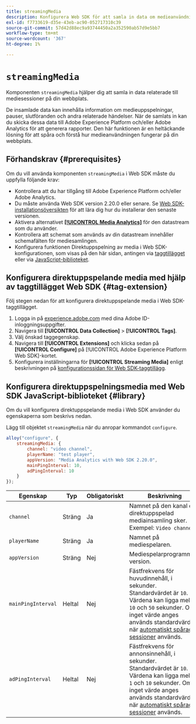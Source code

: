 ```yaml
---
title: streamingMedia
description: Konfigurera Web SDK för att samla in data om medieanvändning på dina webbegenskaper.
exl-id: f7733619-d35e-43eb-ac90-052717310c39
source-git-commit: 57d42d88ec9a93744450a2a352590ab57d9e5bb7
workflow-type: tm+mt
source-wordcount: '367'
ht-degree: 1%

---
```


# `streamingMedia`

Komponenten `streamingMedia` hjälper dig att samla in data relaterade till mediesessioner på din webbplats.

De insamlade data kan innehålla information om medieuppspelningar, pauser, slutföranden och andra relaterade händelser. När de samlats in kan du skicka dessa data till Adobe Experience Platform och/eller Adobe Analytics för att generera rapporter. Den här funktionen är en heltäckande lösning för att spåra och förstå hur medieanvändningen fungerar på din webbplats.

## Förhandskrav {#prerequisites}

Om du vill använda komponenten `streamingMedia` i Web SDK måste du uppfylla följande krav:

* Kontrollera att du har tillgång till Adobe Experience Platform och/eller Adobe Analytics.
* Du måste använda Web SDK version 2.20.0 eller senare. Se [Web SDK-installationsöversikten](../../install/overview.md) för att lära dig hur du installerar den senaste versionen.
* Aktivera alternativet **[[!UICONTROL Media Analytics]](../../../datastreams/configure.md#advanced-options)** för den datastream som du använder.
* Kontrollera att schemat som används av din datastream innehåller schemafälten för mediesamlingen.
* Konfigurera funktionen Direktuppspelning av media i Web SDK-konfigurationen, som visas på den här sidan, antingen via [taggtillägget](#tag-extension) eller via [JavaScript-biblioteket](#library).

## Konfigurera direktuppspelande media med hjälp av taggtillägget Web SDK {#tag-extension}

Följ stegen nedan för att konfigurera direktuppspelande media i Web SDK-taggtillägget.

1. Logga in på [experience.adobe.com](https://experience.adobe.com) med dina Adobe ID-inloggningsuppgifter.
1. Navigera till **[!UICONTROL Data Collection]** > **[!UICONTROL Tags]**.
1. Välj önskad taggegenskap.
1. Navigera till **[!UICONTROL Extensions]** och klicka sedan på **[!UICONTROL Configure]** på [!UICONTROL Adobe Experience Platform Web SDK]-kortet.
1. Konfigurera inställningarna för **[!UICONTROL Streaming Media]** enligt beskrivningen på [konfigurationssidan för Web SDK-taggtillägg](../../../tags/extensions/client/web-sdk/web-sdk-extension-configuration.md#media-collection).

## Konfigurera direktuppspelningsmedia med Web SDK JavaScript-biblioteket {#library}

Om du vill konfigurera direktuppspelande media i Web SDK använder du egenskaperna som beskrivs nedan.

Lägg till objektet `streamingMedia` när du anropar kommandot `configure`.

```js
alloy("configure", {
    streamingMedia: {
        channel: "video channel",
        playerName: "test player",
        appVersion: "Media Analytics with Web SDK 2.20.0",
        mainPingInterval: 10,
        adPingInterval: 10
    }
});
```

| Egenskap | Typ | Obligatoriskt | Beskrivning |
|---------|----------|---------|---------|
| `channel` | Sträng | Ja | Namnet på den kanal där direktuppspelad mediainsamling sker. Exempel: `Video channel`. |
| `playerName` | Sträng | Ja | Namnet på mediespelaren. |
| `appVersion` | Sträng | Nej | Mediespelarprogrammets version. |
| `mainPingInterval` | Heltal | Nej | Fästfrekvens för huvudinnehåll, i sekunder. Standardvärdet är `10`. Värdena kan ligga mellan `10` och `50` sekunder.  Om inget värde anges används standardvärdet när [automatiskt spårade sessioner](../createmediasession.md#automatic) används. |
| `adPingInterval` | Heltal | Nej | Fästfrekvens för annonsinnehåll, i sekunder. Standardvärdet är `10`. Värdena kan ligga mellan `1` och `10` sekunder. Om inget värde anges används standardvärdet när [automatiskt spårade sessioner](../createmediasession.md#automatic) används. |
